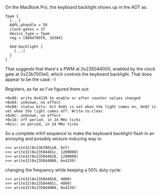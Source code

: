 On the MacBook Pro, the keyboard backlight shows up in the ADT as:

```
fpwm {
  [...]
  AAPL.phandle = 59
  clock-gates = 37
  device_type = fpwm
  reg = [889470976, 16384]

  kbd-backlight {
    [...]
  }
}
```

That suggests that there's a PWM at 0x235044000, enabled by the clock gate at 0x23b7001e0, which controls the keyboard backlight. That does appear to be the case :-)

Registers, as far as I've figured them out:

```
+0x00: write 0x4239 to enable or after counter values changed
+0x04: unknown, no effect
+0x08: status bits: bit 0x01 is set when the light comes on, 0x02 is set when the light comes off. Write-to-clear.
+0x0c: unknown, no effect
+0x18: off period, in 24 MHz ticks
+0x1c: on period, in 24 MHz ticks
```

So a complete m1n1 sequence to make the keyboard backlight flash in an annoying and possibly seizure-inducing way is:

```
>>> write32(0x23b7001e0, 0xf)
>>> write32(0x23504401c, 1200000)
>>> write32(0x235044018, 1200000)
>>> write32(0x235044000, 0x4239)
```

changing the frequency while keeping a 50% duty cycle:

```
>>> write32(0x235044018, 4000)
>>> write32(0x23504401c, 4000)
>>> write32(0x235044000, 0x4239)
```